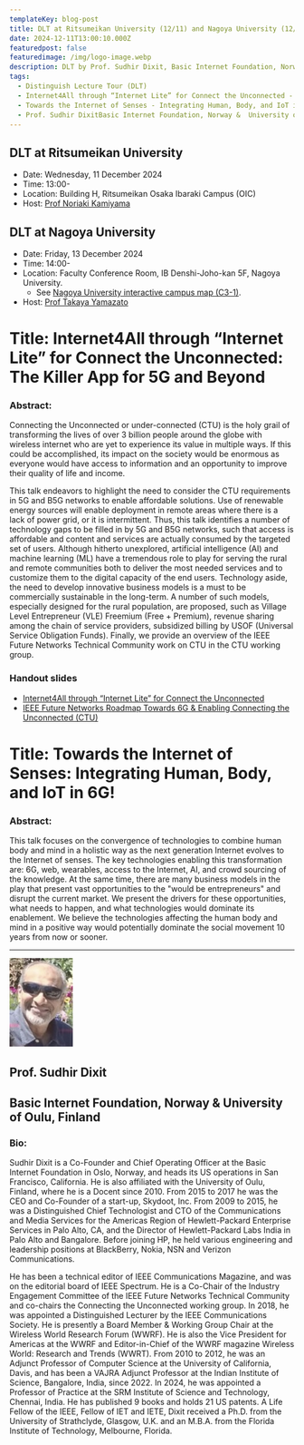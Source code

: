 ```yaml
---
templateKey: blog-post
title: DLT at Ritsumeikan University (12/11) and Nagoya University (12/13)
date: 2024-12-11T13:00:10.000Z
featuredpost: false
featuredimage: /img/logo-image.webp
description: DLT by Prof. Sudhir Dixit, Basic Internet Foundation, Norway &  University of Oulu, Finland, at Ritsumeikan University and Nagoya University.
tags:
  - Distinguish Lecture Tour (DLT)
  - Internet4All through “Internet Lite” for Connect the Unconnected - The Killer App for 5G and Beyond
  - Towards the Internet of Senses - Integrating Human, Body, and IoT in 6G!
  - Prof. Sudhir DixitBasic Internet Foundation, Norway &  University of Oulu, Finland
---
```


## DLT at Ritsumeikan University
- Date: Wednesday, 11 December 2024
- Time: 13:00-
- Location: Building H, Ritsumeikan Osaka Ibaraki Campus (OIC)
- Host: [Prof Noriaki Kamiyama](/officers/)

## DLT at Nagoya University
- Date: Friday, 13 December 2024
- Time: 14:00-
- Location: Faculty Conference Room, IB Denshi-Joho-kan 5F, Nagoya University.
  - See [Nagoya University interactive campus map (C3-1)](https://www.nagoya-u.ac.jp/extra/map/index.html).
- Host: [Prof Takaya Yamazato](/officers)

<!-- 12/11 Ritsumeikan University (hosted by our Vice-Chair Prof Kamiyama)
12/13 Nagoya University (hosted by me) -->

# Title: Internet4All through “Internet Lite” for Connect the Unconnected: The Killer App for 5G and Beyond

### Abstract:

Connecting the Unconnected or under-connected (CTU) is the holy grail of transforming the lives of over 3 billion people around the globe with wireless internet who are yet to experience its value in multiple ways. 
If this could be accomplished, its impact on the society would be enormous as everyone would have access to information and an opportunity to improve their quality of life and income.

This talk endeavors to highlight the need to consider the CTU requirements in 5G and B5G networks to enable affordable solutions.
Use of renewable energy sources will enable deployment in remote areas where there is a lack of power grid, or it is intermittent. 
Thus, this talk identifies a number of technology gaps to be filled in by 5G and B5G networks, such that access is affordable and content and services are actually consumed by the targeted set of users. 
Although hitherto unexplored, artificial intelligence (AI) and machine learning (ML) have a tremendous role to play for serving the rural and remote communities both to deliver the most needed services and to customize them to the digital capacity of the end users. 
Technology aside, the need to develop innovative business models is a must to be commercially sustainable in the long-term. A number of such models, especially designed for the rural population, are proposed, such as Village Level Entrepreneur (VLE) Freemium (Free + Premium), revenue sharing among the chain of service providers, subsidized billing by USOF (Universal Service Obligation Funds). 
Finally, we provide an overview of the IEEE Future Networks Technical Community work on CTU in the CTU working group.

### Handout slides
- [Internet4All through “Internet Lite” for Connect the Unconnected](./DLT_Internet4All_Japan_SudhirDixit_Revised.pdf)
- [IEEE Future Networks Roadmap Towards 6G & Enabling Connecting the Unconnected (CTU)](./ComSoc_About_INGR_and_CTU_ShortVersion_Revised_SudhirDixit.pdf)

# Title: Towards the Internet of Senses: Integrating Human, Body, and IoT in 6G!

### Abstract:

This talk focuses on the convergence of technologies to combine human body and mind in a holistic way as the next generation Internet evolves to the Internet of senses. 
The key technologies enabling this transformation are: 6G, web, wearables, access to the Internet, AI, and crowd sourcing of the knowledge. 
At the same time, there are many business models in the play that present vast opportunities to the "would be entrepreneurs" and disrupt the current market. 
We present the drivers for these opportunities, what needs to happen, and what technologies would dominate its enablement. 
We believe the technologies affecting the human body and mind in a positive way would potentially dominate the social movement 10 years from now or sooner.

---

![Sudhir Dixit](Sudhir-Dixit.jpg)

## Prof. Sudhir Dixit
## Basic Internet Foundation, Norway &  University of Oulu, Finland

### Bio:

Sudhir Dixit is a Co-Founder and Chief Operating Officer at the Basic Internet Foundation in Oslo, Norway, and heads its US operations in San Francisco, California.  He is also affiliated with the University of Oulu, Finland, where he is a Docent since 2010.  From 2015 to 2017 he was the CEO and Co-Founder of a start-up, Skydoot, Inc. From 2009 to 2015, he was a Distinguished Chief Technologist and CTO of the Communications and Media Services for the Americas Region of Hewlett-Packard Enterprise Services in Palo Alto, CA, and the Director of Hewlett-Packard Labs India in Palo Alto and Bangalore. Before joining HP, he held various engineering and leadership positions at BlackBerry, Nokia, NSN and Verizon Communications.

He has been a technical editor of IEEE Communications Magazine, and was on the editorial board of IEEE Spectrum. He is a Co-Chair of the Industry Engagement Committee of the IEEE Future Networks Technical Community and co-chairs the Connecting the Unconnected working group. In 2018, he was appointed a Distinguished Lecturer by the IEEE Communications Society. He is presently a Board Member & Working Group Chair at the Wireless World Research Forum (WWRF). He is also the Vice President for Americas at the WWRF and Editor-in-Chief of the WWRF magazine Wireless World: Research and Trends (WWRT). From 2010 to 2012, he was an Adjunct Professor of Computer Science at the University of California, Davis, and has been a VAJRA Adjunct Professor at the Indian Institute of Science, Bangalore, India, since 2022. In 2024, he was appointed a Professor of Practice at the SRM Institute of Science and Technology, Chennai, India. He has published 9 books and holds 21 US patents. A Life Fellow of the IEEE, Fellow of IET and IETE, Dixit received a Ph.D. from the University of Strathclyde, Glasgow, U.K. and an M.B.A. from the Florida Institute of Technology, Melbourne, Florida. 
